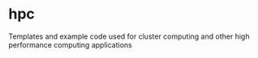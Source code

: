 # hpc
Templates and example code used for cluster computing and other high performance computing applications

